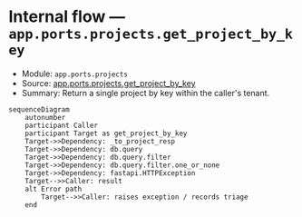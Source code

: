 # Internal flow — `app.ports.projects.get_project_by_key`

- Module: `app.ports.projects`
- Source: [app.ports.projects.get_project_by_key](../Src/backend/app/ports/projects.py#L46)
- Summary: Return a single project by key within the caller's tenant.

```mermaid
sequenceDiagram
    autonumber
    participant Caller
    participant Target as get_project_by_key
    Target->>Dependency: _to_project_resp
    Target->>Dependency: db.query
    Target->>Dependency: db.query.filter
    Target->>Dependency: db.query.filter.one_or_none
    Target->>Dependency: fastapi.HTTPException
    Target-->>Caller: result
    alt Error path
        Target-->>Caller: raises exception / records triage
    end
```